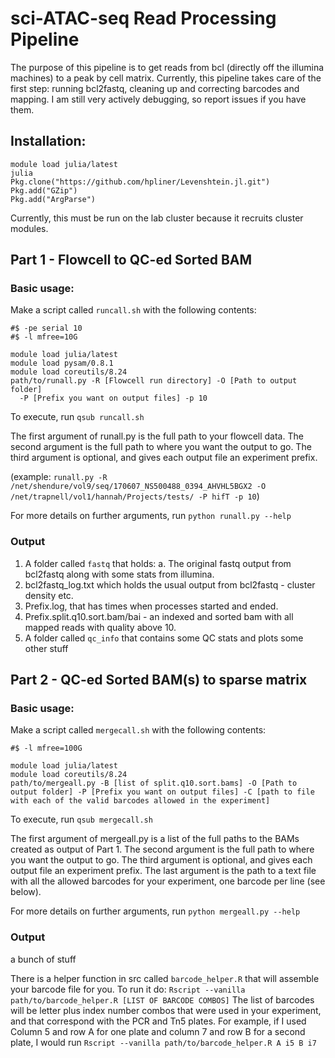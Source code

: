 # sci-ATAC-seq Read Processing Pipeline
The purpose of this pipeline is to get reads from bcl (directly off the illumina machines) to a peak by cell matrix. Currently, this pipeline takes care of the first step: running bcl2fastq, cleaning up and correcting barcodes and mapping.  I am still very actively debugging, so report issues if you have them.

## Installation:
~~~~
module load julia/latest
julia
Pkg.clone("https://github.com/hpliner/Levenshtein.jl.git")
Pkg.add("GZip")
Pkg.add("ArgParse")
~~~~

Currently, this must be run on the lab cluster because it recruits cluster modules.

## Part 1 - Flowcell to QC-ed Sorted BAM
### Basic usage:

Make a script called `runcall.sh` with the following contents:
~~~~ 
#$ -pe serial 10
#$ -l mfree=10G

module load julia/latest
module load pysam/0.8.1
module load coreutils/8.24
path/to/runall.py -R [Flowcell run directory] -O [Path to output folder] 
  -P [Prefix you want on output files] -p 10 
~~~~ 

To execute, run `qsub runcall.sh`

The first argument of runall.py is the full path to your flowcell data. The second argument is the full path to where you want the output to go. The third argument is optional, and gives each output file an experiment prefix.

(example: `runall.py -R /net/shendure/vol9/seq/170607_NS500488_0394_AHVHL5BGX2 -O /net/trapnell/vol1/hannah/Projects/tests/ -P hifT -p 10`)

For more details on further arguments, run `python runall.py --help`

### Output
1. A folder called `fastq` that holds:
  a. The original fastq output from bcl2fastq along with some stats from illumina.
2. bcl2fastq_log.txt which holds the usual output from bcl2fastq - cluster density etc.
3. Prefix.log, that has times when processes started and ended.
4. Prefix.split.q10.sort.bam/bai - an indexed and sorted bam with all mapped reads with quality above 10.
5. A folder called `qc_info` that contains some QC stats and plots
some other stuff

## Part 2 - QC-ed Sorted BAM(s) to sparse matrix
### Basic usage:

Make a script called `mergecall.sh` with the following contents:
~~~~ 
#$ -l mfree=100G

module load julia/latest
module load coreutils/8.24
path/to/mergeall.py -B [list of split.q10.sort.bams] -O [Path to output folder] -P [Prefix you want on output files] -C [path to file with each of the valid barcodes allowed in the experiment]
~~~~ 

To execute, run `qsub mergecall.sh`

The first argument of mergeall.py is a list of the full paths to the BAMs created as output of Part 1. The second argument is the full path to where you want the output to go. The third argument is optional, and gives each output file an experiment prefix. The last argument is the path to a text file with all the allowed barcodes for your experiment, one barcode per line (see below).

For more details on further arguments, run `python mergeall.py --help`


### Output
a bunch of stuff

There is a helper function in src called `barcode_helper.R` that will assemble your barcode file for you. To run it do:
`Rscript --vanilla path/to/barcode_helper.R [LIST OF BARCODE COMBOS]` The list of barcodes will be letter plus index number combos that were used in your experiment, and that correspond with the PCR and Tn5 plates. For example, if I used Column 5 and row A for one plate and column 7 and row B for a second plate, I would run `Rscript --vanilla path/to/barcode_helper.R A i5 B i7` 
